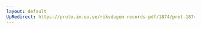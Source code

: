 ```yaml
---
layout: default
UpRedirect: https://pruto.im.uu.se/riksdagen-records-pdf/1874/prot-1874--ak--121.pdf
---
```

